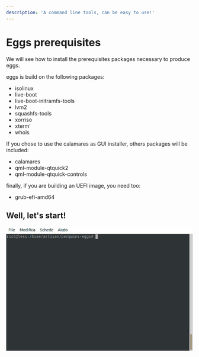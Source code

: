 ```yaml
---
description: 'A command line tools, can be easy to use!'
---
```


# Eggs prerequisites

We will see how to install the prerequisites packages necessary to produce eggs.

eggs is build on the following packages:

* isolinux
* live-boot
* live-boot-initramfs-tools
* lvm2
* squashfs-tools
* xorriso
* xterm'
* whois

If you chose to use the calamares as GUI installer, others packages will be included:

* calamares
* qml-module-qtquick2
* qml-module-qtquick-controls

finally, if you are building an UEFI image, you need too: 

* grub-efi-amd64

## Well, let's start!

![](../.gitbook/assets/prerequisites.gif)

